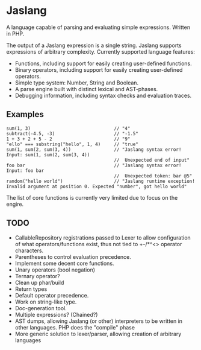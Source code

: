 # Jaslang

A language capable of parsing and evaluating simple expressions. Written in PHP.

The output of a Jaslang expression is a single string. Jaslang supports expressions of arbitrary complexity.
Currently supported language features:

* Functions, including support for easily creating user-defined functions.
* Binary operators, including support for easily creating user-defined operators.
* Simple type system: Number, String and Boolean.
* A parse engine built with distinct lexical and AST-phases.
* Debugging information, including syntax checks and evaluation traces.

## Examples

```
sum(1, 3)                               // "4"
subtract(-4.5, -3)                      // "-1.5"
1 + 3 + 2 + 5 - 2                       // "9"
"ello" === substring("hello", 1, 4)     // "true"
sum(1, sum(2, sum(3, 4))                // "Jaslang syntax error! Input: sum(1, sum(2, sum(3, 4))
                                        //  Unexpected end of input"
foo bar                                 // "Jaslang syntax error! Input: foo bar 
                                        //  Unexpected token: bar @5"
random("hello world")                   // "Jaslang runtime exception! Invalid argument at position 0. Expected "number", got hello world"
```

The list of core functions is currently very limited due to focus on the engire.

## TODO

* CallableRepository registrations passed to Lexer to allow configuration of what operators/functions exist, thus not tied to +-/*^<> operator characters.
* Parentheses to control evaluation precedence.
* Implement some decent core functions.
* Unary operators (bool negation)
* Ternary operator?
* Clean up phar/build
* Return types
* Default operator precedence.
* Work on string-like type.
* Doc-generation tool.
* Multiple expressions? (Chained?)
* AST dumps, allowing Jaslang (or other) interpreters to be written in other languages. PHP does the "compile" phase
* More generic solution to lexer/parser, allowing creation of arbitrary languages
